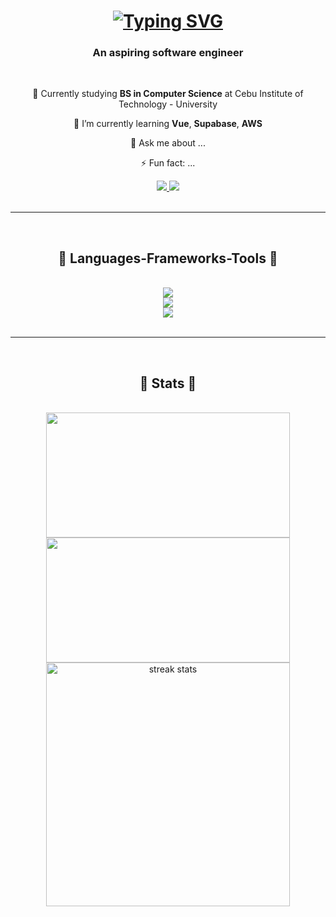 <h1 align="center">
  <a href="https://git.io/typing-svg">
    <img src="https://readme-typing-svg.demolab.com?font=Architects+Daughter&size=35&pause=200&center=true&random=false&width=435&lines=Hi+There!+👋;+I'm+Shane!" alt="Typing SVG" /></a>
</h1>

<h3 align = "center">
  An aspiring software engineer
</h3>

<br/>

<div align = "center">
  
  🌱 Currently studying **BS in Computer Science** at Cebu Institute of Technology - University 

  
  🔭 I’m currently learning **Vue**, **Supabase**, **AWS**
  
  💬 Ask me about ...
  
  ⚡ Fun fact: ...
  
</div>

<div align = "center">
  <a href="mailto:shanedelatorre2412@gmail.com">
    <img src = "https://img.shields.io/badge/Gmail-ffffff?style=for-the-badge&logo=gmail&logoColor=red" />
  </a>
  <a href="https://www.linkedin.com/in/jun-cyric-shane-dela-torre-0b1041268/">
    <img src="https://img.shields.io/badge/LinkedIn-0075B5?style=for-the-badge&logo=linkedin&logoColor=white"/>
  </a>
</div>

<br/>
<hr/>
<br/>

<h2 align="center">
   🚧 Languages-Frameworks-Tools 🚧 
</h2>

<br/>

<div align="center">
  <a href="https://skillicons.dev">
    <img src="https://skillicons.dev/icons?i=spring,django,dotnet,tensorflow,react,bootstrap"/>
    <br/>
    <img src="https://skillicons.dev/icons?i=java,py,c,cpp,js,html,css,cs"/>
    <br/>
    <img src="https://skillicons.dev/icons?i=github,git,figma,vscode,idea,pycharm,webstorm,mysql,mui,npm,postman"/>
  </a>
</div>

<br/>
<hr/>
<br/>

<h2 align="center">
   🔰 Stats 🔰 
</h2>

<br/>

<div align="center">
  <img width=390 height=200 src="https://github-readme-stats.vercel.app/api/top-langs/?username=ShaneDT1126&theme=vue-dark&hide_progress=true"/>
  <img width=390 height=200 src="https://github-readme-stats.vercel.app/api?username=ShaneDT1126&show_icons=true&theme=vue-dark"/>
  <br/>
  <img width=390 src="https://streak-stats.demolab.com/?user=ShaneDT1126&count_private=true&theme=vue-dark&border_radius=10" alt="streak stats"/>
</div>


<!--
**ShaneDT1126/ShaneDT1126** is a ✨ _special_ ✨ repository because its `README.md` (this file) appears on your GitHub profile.

Here are some ideas to get you started:

- 🔭 I’m currently working on ...
- 🌱 I’m currently learning ...
- 👯 I’m looking to collaborate on ...
- 🤔 I’m looking for help with ...
- 💬 Ask me about ...
- 📫 How to reach me: ...
- 😄 Pronouns: ...
- ⚡ Fun fact: ...
-->
